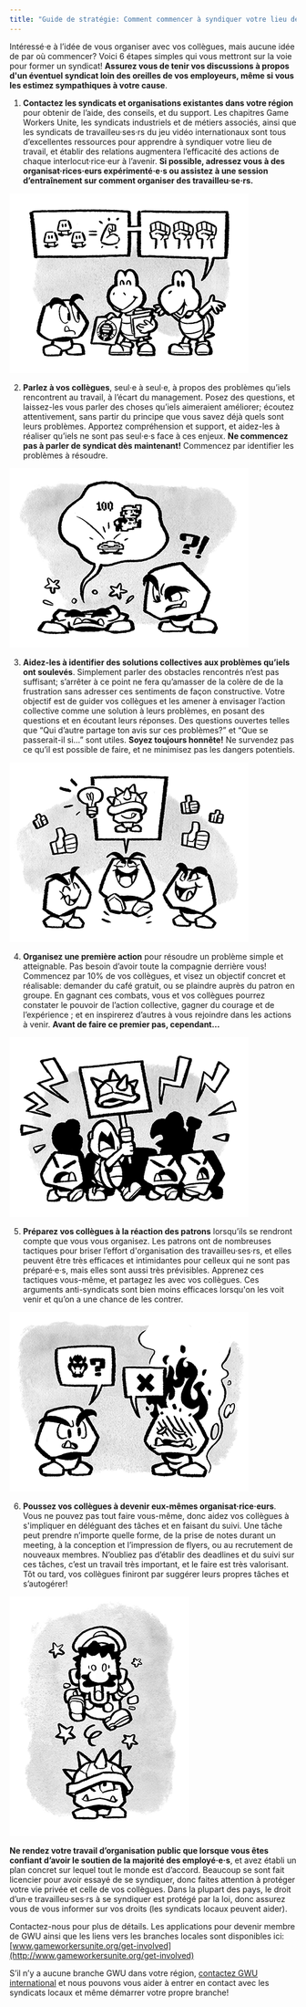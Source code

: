 ```yaml
---
title: "Guide de stratégie: Comment commencer à syndiquer votre lieu de travail"
---
```

Intéressé·e à l’idée de vous organiser avec vos collègues, mais aucune idée de par où commencer? Voici 6 étapes simples qui vous mettront sur la voie pour former un syndicat! **Assurez vous de tenir vos discussions à propos d'un éventuel syndicat loin des oreilles de vos employeurs, même si vous les estimez sympathiques à votre cause**.


1. **Contactez les syndicats et organisations existantes dans votre région** pour obtenir de l’aide, des conseils, et du support. Les chapitres Game Workers Unite, les syndicats industriels et de métiers associés, ainsi que les syndicats de travailleu·ses·rs du jeu vidéo internationaux sont tous d’excellentes ressources pour apprendre à syndiquer votre lieu de travail, et établir des relations augmentera l’efficacité des actions de chaque interlocut·rice·eur à l’avenir. **Si possible, adressez vous à des organisat·rices·eurs expérimenté·e·s ou assistez à une session d’entraînement sur comment organiser des travailleu·se·rs.**

<div class="md-img">
<img
src="/images/Goomba_01.png"
alt=""
/>
</div>

2. **Parlez à vos collègues**, seul·e à seul·e, à propos des problèmes qu’iels rencontrent au travail, à l’écart du management. Posez des questions, et laissez-les vous parler des choses qu’iels aimeraient améliorer; écoutez attentivement, sans partir du principe que vous savez déjà quels sont leurs problèmes. Apportez compréhension et support, et aidez-les à réaliser qu’iels ne sont pas seul·e·s face à ces enjeux. **Ne commencez pas à parler de syndicat dès maintenant!** Commencez par identifier les problèmes à résoudre.

<div class="md-img">
<img
src="/images/Goomba_02.png"
alt=""
/>
</div>

3. **Aidez-les à identifier des solutions collectives aux problèmes qu’iels ont soulevés**. Simplement parler des obstacles rencontrés n’est pas suffisant; s’arrêter à ce point ne fera qu’amasser de la colère de de la frustration sans adresser ces sentiments de façon constructive. Votre objectif est de guider vos collègues et les amener à envisager l’action collective comme une solution à leurs problèmes, en posant des questions et en écoutant leurs réponses. Des questions ouvertes telles que “Qui d’autre partage ton avis sur ces problèmes?” et “Que se passerait-il si…” sont utiles. **Soyez toujours honnête!** Ne survendez pas ce qu’il est possible de faire, et ne minimisez pas les dangers potentiels.

<div class="md-img">
<img
src="/images/Goomba_03.png"
alt=""
/>
</div>

4. **Organisez une première action** pour résoudre un problème simple et atteignable. Pas besoin d’avoir toute la compagnie derrière vous! Commencez par 10% de vos collègues, et visez un objectif concret et réalisable: demander du café gratuit, ou se plaindre auprès du patron en groupe. En gagnant ces combats, vous et vos collègues pourrez constater le pouvoir de l’action collective, gagner du courage et de l’expérience ; et en inspirerez d’autres à vous rejoindre dans les actions à venir. **Avant de faire ce premier pas, cependant…**

<div class="md-img">
<img
src="/images/Goomba_04.png"
alt=""
/>
</div>

5. **Préparez vos collègues à la réaction des patrons** lorsqu’ils se rendront compte que vous vous organisez. Les patrons ont de nombreuses tactiques pour briser l’effort d'organisation des travailleu·ses·rs, et elles peuvent être très efficaces et intimidantes pour celleux qui ne sont pas préparé·e·s, mais elles sont aussi très prévisibles. Apprenez ces tactiques vous-même, et partagez les avec vos collègues. Ces arguments anti-syndicats sont bien moins efficaces lorsqu'on les voit venir et qu’on a une chance de les contrer.

<div class="md-img">
<img
src="/images/Goomba_05.png"
alt=""
/>
</div>

6. **Poussez vos collègues à devenir eux-mêmes organisat·rice·eurs**. Vous ne pouvez pas tout faire vous-même, donc aidez vos collègues à s'impliquer en déléguant des tâches et en faisant du suivi. Une tâche peut prendre n’importe quelle forme, de la prise de notes durant un meeting, à la conception et l’impression de flyers, ou au recrutement de nouveaux membres. N’oubliez pas d’établir des deadlines et du suivi sur ces tâches, c’est un travail très important, et le faire est très valorisant. Tôt ou tard, vos collègues finiront par suggérer leurs propres tâches et s’autogérer!

<div class="md-img">
<img
src="/images/Goomba_06.png"
alt=""
/>
</div>

**Ne rendez votre travail d’organisation public que lorsque vous êtes confiant d’avoir le soutien de la majorité des employé·e·s**, et avez établi un plan concret sur lequel tout le monde est d’accord. Beaucoup se sont fait licencier pour avoir essayé de se syndiquer, donc faites attention à protéger votre vie privée et celle de vos collègues. Dans la plupart des pays, le droit d’un·e travailleu·ses·rs à se syndiquer est protégé par la loi, donc assurez vous de vous informer sur vos droits (les syndicats locaux peuvent aider).

Contactez-nous pour plus de détails. Les applications pour devenir membre de GWU ainsi que les liens vers les branches locales sont disponibles ici: [www.gameworkersunite.org/get-involved](http://www.gameworkersunite.org/get-involved)

S’il n’y a aucune branche GWU dans votre région, [contactez GWU international](https://www.gameworkersunite.org/contact-us) et nous pouvons vous aider à entrer en contact avec les syndicats locaux et même démarrer votre propre branche!
